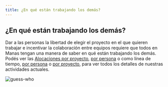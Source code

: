 ```yaml
---
title: ¿En qué están trabajando los demás?
---
```

## ¿En qué están trabajando los demás?

Dar a las personas la libertad de elegir el proyecto en el que quieren trabajar e incentivar la colaboración entre equipos requiere que todos en Manas tengan una manera de saber en qué están trabajando los demás. Podés ver las [Alocaciones por proyecto](https://airtable.com/shrdXXwdf1POr7yzh/tbl4serdEgBv18iNs), [por persona](https://airtable.com/shrJmH4lZJe404FW4/tblsxRTLjw0PsXE4C) o como línea de tiempo, [por persona](https://airtable.com/shrCksRSQqrVIrunv) o [por proyecto](https://airtable.com/shr7GT27a8ia5tK5Y/tblYxumY4YvPjNOv6/viwkLjVGhmmbhhj9n), para ver todos los detalles de nuestras actividades actuales.

![guess-who](/images/guess-who.svg)
